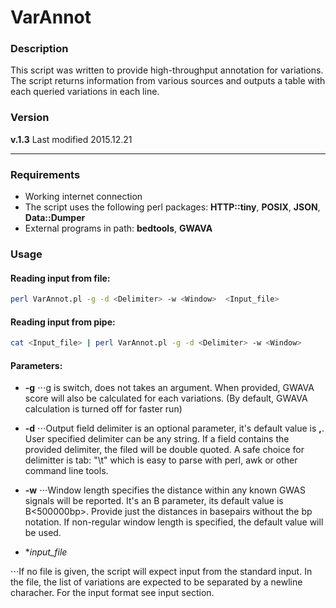 # VarAnnot

### Description

This script was written to provide high-throughput annotation for variations.
The script returns information from various sources and outputs a table with
each queried variations in each line.

### Version

**v.1.3** Last modified 2015.12.21

***

### Requirements

* Working internet connection
* The script uses the following perl packages: **HTTP::tiny**, **POSIX**, **JSON**, **Data::Dumper**
* External programs in path: **bedtools**, **GWAVA**

### Usage

#### Reading input from file:

```bash
perl VarAnnot.pl -g -d <Delimiter> -w <Window>  <Input_file>
```

#### Reading input from pipe:

```bash
cat <Input_file> | perl VarAnnot.pl -g -d <Delimiter> -w <Window>
```

#### Parameters:
* **-g**
⋅⋅⋅g is switch, does not takes an argument. When provided, GWAVA score will also be calculated for each variations.
(By default, GWAVA calculation is turned off for faster run)

* **-d**
⋅⋅⋅Output field delimiter is an optional parameter, it's default value is **,**. User specified delimiter
can be any string. If a field contains the provided delimiter, the filed will be double quoted.
A safe choice for delimitter is tab: "\t" which is easy to parse with perl, awk or other command line tools.

* **-w**
⋅⋅⋅Window length specifies the distance within any known GWAS signals will be reported.
It's an B<optional> parameter, its default value is B<500000bp>. Provide just the
distances in basepairs without the bp notation. If non-regular window length is
specified, the default value will be used.

* **input_file*

⋅⋅⋅If no file is given, the script will expect input from the standard input. In the file, the list of variations are expected to be separated by a newline characher.
For the input format see input section. 
